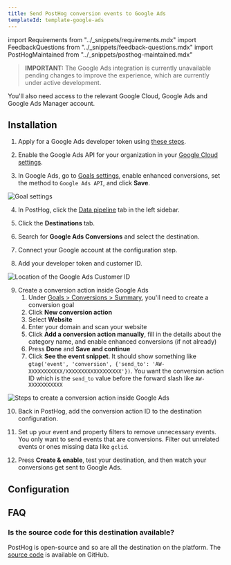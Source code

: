 ```yaml
---
title: Send PostHog conversion events to Google Ads
templateId: template-google-ads
---
```


import Requirements from "../_snippets/requirements.mdx"
import FeedbackQuestions from "../_snippets/feedback-questions.mdx"
import PostHogMaintained from "../_snippets/posthog-maintained.mdx"

> **IMPORTANT:** The Google Ads integration is currently unavailable pending changes to improve the experience, which are currently under active development.

<Requirements />

You'll also need access to the relevant Google Cloud, Google Ads and Google Ads Manager account.

## Installation

1. Apply for a Google Ads developer token using [these steps](https://developers.google.com/google-ads/api/docs/get-started/dev-token).

2. Enable the Google Ads API for your organization in your [Google Cloud settings](https://console.cloud.google.com/marketplace/product/google/googleads.googleapis.com).

3. In Google Ads, go to [Goals settings](https://ads.google.com/aw/conversions/customersettings), enable enhanced conversions, set the method to `Google Ads API`, and click **Save**.

![Goal settings](https://res.cloudinary.com/dmukukwp6/image/upload/Clean_Shot_2024_11_01_at_13_38_50_d9c811bebd.png)

4. In PostHog, click the [Data pipeline](https://us.posthog.com/pipeline/overview) tab in the left sidebar.

5. Click the **Destinations** tab.

6. Search for **Google Ads Conversions** and select the destination.

7. Connect your Google account at the configuration step.

8. Add your developer token and customer ID.

![Location of the Google Ads Customer ID](https://res.cloudinary.com/dmukukwp6/image/upload/2024_10_31_at_15_15_51_a7a003008c.png)

9. Create a conversion action inside Google Ads
   1. Under [Goals > Conversions > Summary](https://ads.google.com/aw/conversions), you'll need to create a conversion goal
   2. Click **New conversion action**
   3. Select **Website**
   4. Enter your domain and scan your website
   5. Click **Add a conversion action manually**, fill in the details about the category name, and enable enhanced conversions (if not already)
   6. Press **Done** and **Save and continue**
   7. Click **See the event snippet**. It should show something like `gtag('event', 'conversion', {'send_to': 'AW-XXXXXXXXXXX/XXXXXXXXXXXXXXXXXX'})`. You want the conversion action ID which is the `send_to` value before the forward slash like `AW-XXXXXXXXXXX`

![Steps to create a conversion action inside Google Ads](https://res.cloudinary.com/dmukukwp6/image/upload/2024_10_30_at_15_04_47_772e736817.gif)

10. Back in PostHog, add the conversion action ID to the destination configuration.

11. Set up your event and property filters to remove unnecessary events. You only want to send events that are conversions. Filter out unrelated events or ones missing data like `gclid`.

12. Press **Create & enable**, test your destination, and then watch your conversions get sent to Google Ads.

<HideOnCDPIndex>

## Configuration

<TemplateParameters />

## FAQ

### Is the source code for this destination available?

PostHog is open-source and so are all the destination on the platform. The [source code](https://github.com/PostHog/posthog/blob/master/posthog/cdp/templates/google_ads/template_google_ads.py) is available on GitHub.

<PostHogMaintained />

<FeedbackQuestions />

</HideOnCDPIndex>

